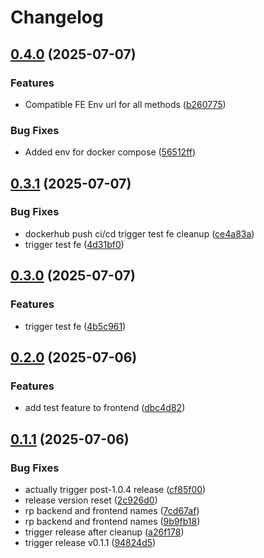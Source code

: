 # Changelog

## [0.4.0](https://github.com/VarunCypherV/VSpend/compare/frontend-v0.3.1...frontend-v0.4.0) (2025-07-07)


### Features

* Compatible FE Env url for all methods ([b260775](https://github.com/VarunCypherV/VSpend/commit/b260775080331c3e7b1687c142b64f6b491e2bcc))


### Bug Fixes

* Added env for docker compose ([56512ff](https://github.com/VarunCypherV/VSpend/commit/56512ff5ce0be941443d8cc34e89243c8bb1112c))

## [0.3.1](https://github.com/VarunCypherV/VSpend/compare/frontend-v0.3.0...frontend-v0.3.1) (2025-07-07)


### Bug Fixes

* dockerhub push ci/cd trigger test fe cleanup ([ce4a83a](https://github.com/VarunCypherV/VSpend/commit/ce4a83a518990089325659c853b5672b0cf3a408))
* trigger test fe ([4d31bf0](https://github.com/VarunCypherV/VSpend/commit/4d31bf05008b95364af3a7bbfa79a5949c44b32a))

## [0.3.0](https://github.com/VarunCypherV/VSpend/compare/frontend-v0.2.0...frontend-v0.3.0) (2025-07-07)


### Features

* trigger test fe ([4b5c961](https://github.com/VarunCypherV/VSpend/commit/4b5c961c6deb20c1264a756d94ef345cb801cce3))

## [0.2.0](https://github.com/VarunCypherV/VSpend/compare/frontend-v0.1.1...frontend-v0.2.0) (2025-07-06)


### Features

* add test feature to frontend ([dbc4d82](https://github.com/VarunCypherV/VSpend/commit/dbc4d824cd53b9046b41ef951ebc821ef0627518))

## [0.1.1](https://github.com/VarunCypherV/VSpend/compare/frontend-v0.1.0...frontend-v0.1.1) (2025-07-06)


### Bug Fixes

* actually trigger post-1.0.4 release ([cf85f00](https://github.com/VarunCypherV/VSpend/commit/cf85f00de21adfb71d28923b90dc3ca9444b6688))
* release version reset ([2c926d0](https://github.com/VarunCypherV/VSpend/commit/2c926d0695ef44ee475a5b8e464ddbc810053d25))
* rp backend and frontend names ([7cd67af](https://github.com/VarunCypherV/VSpend/commit/7cd67af54dd436fbfe4ea3668b6e6023f34f0dbe))
* rp backend and frontend names ([9b9fb18](https://github.com/VarunCypherV/VSpend/commit/9b9fb1840e6386ba3ef937cba91fe1d8c94c2abd))
* trigger release after cleanup ([a26f178](https://github.com/VarunCypherV/VSpend/commit/a26f178757be946b66f87aa1048b8cd395ffc30a))
* trigger release v0.1.1 ([94824d5](https://github.com/VarunCypherV/VSpend/commit/94824d5a7082803390fe43c59a83e53a72b5b343))
